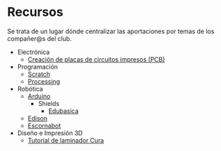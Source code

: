 # Recursos
Se trata de un lugar dónde centralizar las aportaciones por temas de los compañer@s del club.
* Electrónica
  * [Creación de placas de circuitos impresos (PCB)](/pcb/pcb.md)
* Programación
  * [Scratch](/scratch/scratch.md)
  * [Processing](/processing/processing.md)
* Robótica
  * [Arduino](/arduino/arduino.md)
    * Shields
      * [Edubasica](/edubasica/edubasica.md)
  * [Edison](/edison/edison.md)
  * [Escornabot](/escornabot/escornabot.md)
* Diseño e Impresión 3D
  * [Tutorial de laminador Cura](https://m.all3dp.com/1/cura-tutorial-software-slicer-cura-3d/?__twitter_impression=true)
